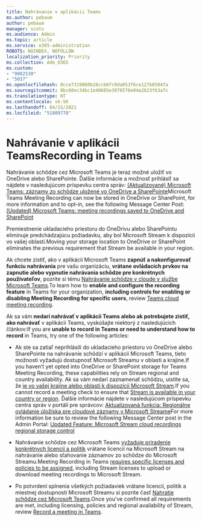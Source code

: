 ```yaml
---
title: Nahrávanie v aplikácii Teams
ms.author: pebaum
author: pebaum
manager: scotv
ms.audience: Admin
ms.topic: article
ms.service: o365-administration
ROBOTS: NOINDEX, NOFOLLOW
localization_priority: Priority
ms.collection: Adm_O365
ms.custom:
- "9002530"
- "5037"
ms.openlocfilehash: 0cce7319860b28ccb6fc9da053f6ce127b8504fa
ms.sourcegitcommit: 8bc60ec34bc1e40685e3976576e04a2623f63a7c
ms.translationtype: HT
ms.contentlocale: sk-SK
ms.lasthandoff: 04/15/2021
ms.locfileid: "51809778"
---
```

# <a name="recording-in-teams"></a><span data-ttu-id="75229-102">Nahrávanie v aplikácii Teams</span><span class="sxs-lookup"><span data-stu-id="75229-102">Recording in Teams</span></span>

<span data-ttu-id="75229-103">Nahrávanie schôdze cez Microsoft Teams je teraz možné uložiť vo OneDrive alebo SharePointe. Ďalšie informácie a možnosť prihlásiť sa nájdete v nasledujúcom príspevku centra správ: [(Aktualizované) Microsoft Teams: záznamy zo schôdze uložené vo OneDrive a SharePointe](https://portal.microsoft.com/Adminportal/Home?ref=MessageCenter&id=MC222640)</span><span class="sxs-lookup"><span data-stu-id="75229-103">Microsoft Teams Meeting Recording can now be stored in OneDrive or SharePoint, for more information and to opt-in, see the following Message Center Post: [(Updated) Microsoft Teams: meeting recordings saved to OneDrive and SharePoint](https://portal.microsoft.com/Adminportal/Home?ref=MessageCenter&id=MC222640)</span></span>

<span data-ttu-id="75229-104">Premiestnenie ukladacieho priestoru do OneDrivu alebo SharePointu eliminuje predchádzajúcu požiadavku, aby bol Microsoft Stream k dispozícii vo vašej oblasti.</span><span class="sxs-lookup"><span data-stu-id="75229-104">Moving your storage location to OneDrive or SharePoint eliminates the previous requirement that Stream be available in your region.</span></span>

<span data-ttu-id="75229-105">Ak chcete zistiť, ako v aplikácii Microsoft Teams **zapnúť a nakonfigurovať funkciu nahrávania** pre vašu organizáciu, **vrátane ovládacích prvkov na zapnutie alebo vypnutie nahrávania schôdze pre konkrétnych používateľov**, pozrite si tému [Nahrávanie schôdze v cloude v službe Microsoft Teams](https://docs.microsoft.com/microsoftteams/cloud-recording).</span><span class="sxs-lookup"><span data-stu-id="75229-105">To learn how to **enable and configure the recording feature** in Teams for your organization, **including controls for enabling or disabling Meeting Recording for specific users**, review [Teams cloud meeting recording](https://docs.microsoft.com/microsoftteams/cloud-recording).</span></span>

<span data-ttu-id="75229-106">Ak sa vám **nedarí nahrávať v aplikácii Teams alebo ak potrebujete zistiť, ako nahrávať** v aplikácii Teams, vyskúšajte niektorý z nasledujúcich článkov:</span><span class="sxs-lookup"><span data-stu-id="75229-106">If you are **unable to record in Teams or need to understand how to record** in Teams, try one of the following articles:</span></span>

- <span data-ttu-id="75229-107">Ak ste sa zatiaľ neprihlásili do ukladacieho priestoru vo OneDrive alebo SharePointe na nahrávanie schôdzí v aplikácii Microsoft Teams, tieto možnosti vyžadujú dostupnosť Microsoft Streamu v oblasti a krajine.</span><span class="sxs-lookup"><span data-stu-id="75229-107">If you haven’t yet opted into OneDrive or SharePoint storage for Teams Meeting Recording, these capabilities rely on Stream regional and country availability.</span></span> <span data-ttu-id="75229-108">Ak sa vám nedarí zaznamenať schôdzu, uistite sa, že [je vo vašej krajine alebo oblasti k dispozícii Microsoft Stream](https://docs.microsoft.com/stream/faq#which-regions-does-microsoft-stream-host-my-data-in).</span><span class="sxs-lookup"><span data-stu-id="75229-108">If you cannot record a meeting check to ensure that [Stream is available in your country or region](https://docs.microsoft.com/stream/faq#which-regions-does-microsoft-stream-host-my-data-in).</span></span> <span data-ttu-id="75229-109">Ďalšie informácie nájdete v nasledujúcom príspevku centra správ v portáli pre správcov: [Aktualizovaná funkcia: Regionálne ovládanie úložiska pre cloudové záznamy v Microsoft Streame](https://admin.microsoft.com/AdminPortal/Home#/MessageCenter?id=MC214327)</span><span class="sxs-lookup"><span data-stu-id="75229-109">For more information be sure to review the following Message Center post in the Admin Portal: [Updated Feature: Microsoft Stream cloud recordings regional storage control](https://admin.microsoft.com/AdminPortal/Home#/MessageCenter?id=MC214327)</span></span>

- <span data-ttu-id="75229-110">Nahrávanie schôdze cez Microsoft Teams [vyžaduje priradenie konkrétnych licencií a politík](https://docs.microsoft.com/microsoftteams/cloud-recording#prerequisites-for-teams-cloud-meeting-recording) vrátane licencií na Microsoft Stream na nahrávanie alebo sťahovanie záznamov zo schôdze do Microsoft Streamu.</span><span class="sxs-lookup"><span data-stu-id="75229-110">Meeting Recording in Teams [requires specific licenses and policies to be assigned](https://docs.microsoft.com/microsoftteams/cloud-recording#prerequisites-for-teams-cloud-meeting-recording), including Stream licenses to upload or download meeting recordings to Microsoft Stream.</span></span>

- <span data-ttu-id="75229-111">Po potvrdení splnenia všetkých požiadaviek vrátane licencií, politík a miestnej dostupnosti Microsoft Streamu si pozrite časť [Nahratie schôdze cez Microsoft Teams](https://support.office.com/article/34dfbe7f-b07d-4a27-b4c6-de62f1348c24).</span><span class="sxs-lookup"><span data-stu-id="75229-111">Once you’ve confirmed all requirements are met, including licensing, policies and regional availability of Stream, review [Record a meeting in Teams](https://support.office.com/article/34dfbe7f-b07d-4a27-b4c6-de62f1348c24).</span></span>
